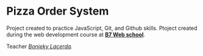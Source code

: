 # Pizza Order System

Project created to practice JavaScript, Git, and Github skills. Ptoject created during the web development course at **[B7 Web school](https://b7web.com.br/)**.

Teacher *[Bonieky Lacerda](https://www.linkedin.com/in/bonieky/)*.